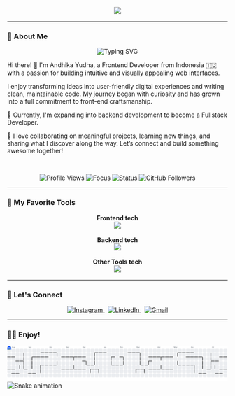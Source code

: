 <p align="center">
  <img src="https://media.giphy.com/media/v1.Y2lkPWVjZjA1ZTQ3bnhtNTNxYW1uYWRrNjd3djR4amQ3bmtjeXUxazBseXlpMjl2aDh2aCZlcD12MV9naWZzX3NlYXJjaCZjdD1n/nQDKSeRlIyfmw/giphy.gif" width="1000" />
</p>

---

### 🤖 About Me

<p align="center"> <img src="https://readme-typing-svg.demolab.com?font=Fira+Code&size=24&pause=1000&color=blue&center=true&vCenter=true&multiline=true&width=700&height=80&lines=Hi+there!+I'm+Andhika+Yudha;Fullstack+Developer" alt="Typing SVG" /> </p>

Hi there! 👋
I'm Andhika Yudha, a Frontend Developer from Indonesia 🇮🇩 with a passion for building intuitive and visually appealing web interfaces.

I enjoy transforming ideas into user-friendly digital experiences and writing clean, maintainable code. My journey began with curiosity and has grown into a full commitment to front-end craftsmanship.

🔭 Currently, I'm expanding into backend development to become a Fullstack Developer.

💬 I love collaborating on meaningful projects, learning new things, and sharing what I discover along the way.
Let’s connect and build something awesome together!

<br/> <p align="center"> <img src="https://komarev.com/ghpvc/?username=anyep-1&style=for-the-badge&color=blue" alt="Profile Views" /> <img src="https://img.shields.io/badge/Focus-Full%20Stack%20Developer-FF69B4?style=for-the-badge" alt="Focus" /> <img src="https://img.shields.io/badge/Status-Available-76B900?style=for-the-badge" alt="Status" /> <img src="https://img.shields.io/github/followers/anyep-1?label=Followers&style=for-the-badge" alt="GitHub Followers" /> </p>

---

### 🔮 My Favorite Tools

<p align="center">
  <strong>Frontend tech</strong><br>
  <img src="https://skillicons.dev/icons?i=next,react,html,css,tailwind,flutter,dart,javascript,typescript" />
</p>

<p align="center">
  <strong>Backend tech</strong><br>
  <img src="https://skillicons.dev/icons?i=python,php,nodejs,prisma,mysql,supabase,postgres,firebase" />
</p>

<p align="center">
  <strong>Other Tools tech</strong><br>
  <img src="https://skillicons.dev/icons?i=git,github,postman,vscode,aws" />
</p>

---

### 🔗 Let's Connect

<p align="center">
  <a href="https://www.instagram.com/an.yep/" target="_blank">
    <img src="https://skillicons.dev/icons?i=instagram" alt="Instagram" />
  </a>
  &nbsp;
  <a href="https://www.linkedin.com/in/andhikayudha/" target="_blank">
    <img src="https://skillicons.dev/icons?i=linkedin" alt="LinkedIn" />
  </a>
  &nbsp;
  <a href="https://mail.google.com/mail/?view=cm&fs=1&to=ayudhap335@gmail.com" target="_blank">
    <img src="https://skillicons.dev/icons?i=gmail" alt="Gmail" />
  </a>
</p>

---

### 😶‍🌫️ Enjoy!

<picture>
  <source media="(prefers-color-scheme: dark)" srcset="https://raw.githubusercontent.com/anyep-1/anyep-1/output/pacman-contribution-graph-dark.svg">
  <source media="(prefers-color-scheme: light)" srcset="https://raw.githubusercontent.com/anyep-1/anyep-1/output/pacman-contribution-graph.svg">
  <img alt="pacman contribution graph" src="https://raw.githubusercontent.com/anyep-1/anyep-1/output/pacman-contribution-graph.svg">
</picture>

<img src="https://raw.githubusercontent.com/anyep-1/anyep-1/output/snake.svg" alt="Snake animation" />

###
